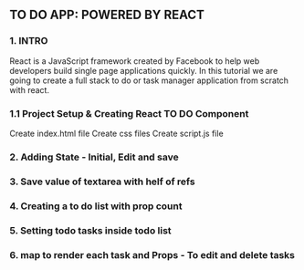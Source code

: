 ## TO DO APP: POWERED BY REACT

### 1. INTRO

React is a JavaScript framework created by Facebook to help web developers build single page applications quickly. In this tutorial we are going to create a full stack to do or task manager application from scratch with react.

### 1.1 Project Setup & Creating React TO DO Component
Create index.html file
Create css files
Create script.js file

### 2. Adding State - Initial, Edit and save

### 3. Save value of textarea with helf of refs

### 4. Creating a to do list with prop count

### 5. Setting todo tasks inside todo list

### 6. map to render each task and Props - To edit and delete tasks